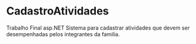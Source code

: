 # CadastroAtividades
Trabalho Final asp.NET
Sistema para cadastrar atividades que devem ser desempenhadas pelos integrantes da familia.
